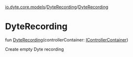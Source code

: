 [io.dyte.core.models](../index.md)/[DyteRecording](index.md)/[DyteRecording](-dyte-recording.md)

# DyteRecording


fun [DyteRecording](-dyte-recording.md)(controllerContainer: [IControllerContainer](../../com.dyte.mobilecorekmm.controllers/-i-controller-container/index.md))

Create empty Dyte recording

